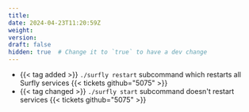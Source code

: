 ```yaml
---
title:
date: 2024-04-23T11:20:59Z
weight:
version:
draft: false
hidden: true  # Change it to `true` to have a dev change
---
```


<!-- Available tags are: added, changed, deprecated, removed, fixed, security, performance -->
- {{< tag added >}} `./surfly restart` subcommand which restarts all Surfly services {{< tickets github="5075" >}}
- {{< tag changed >}} `./surfly start` subcommand doesn't restart services {{< tickets github="5075" >}}
